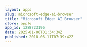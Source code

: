 ```yaml
---
layout: apps
slug: microsoft-edge-ai-browser
title: "Microsoft Edge: AI Browser"
store: apple
app_id: 1288723196
date: 2025-01-06T01:34:34Z
published: 2018-06-11T07:39:42Z
---
```

